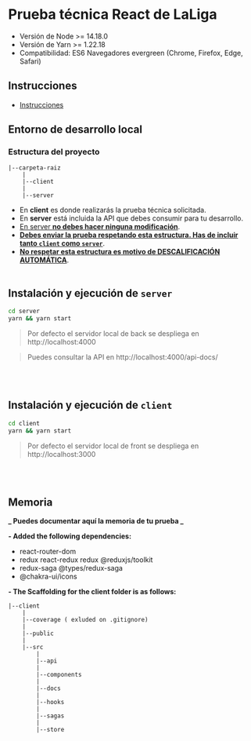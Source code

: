 # Prueba técnica React de LaLiga

- Versión de Node >= 14.18.0
- Versión de Yarn >= 1.22.18
- Compatibilidad: ES6 Navegadores evergreen (Chrome, Firefox, Edge, Safari)

## Instrucciones

- [Instrucciones](client/src/docs/laliga-prueba-tecnica-instrucciones.md)

## Entorno de desarrollo local

### Estructura del proyecto

```text
|--carpeta-raiz
    |
    |--client
    |
    |--server
```

- En **client** es donde realizarás la prueba técnica solicitada.
- En **server** está incluida la API que debes consumir para tu desarrollo.
- <u>En server **no debes hacer ninguna modificación**</u>.
- <u>**Debes enviar la prueba respetando esta estructura. Has de incluir tanto `client` como `server`**</u>.
- <u>**No respetar esta estructura es motivo de DESCALIFICACIÓN AUTOMÁTICA**</u>.
  <br />
  <br />

## Instalación y ejecución de `server`

```bash
cd server
yarn && yarn start

```

> Por defecto el servidor local de back se despliega en http://localhost:4000

> Puedes consultar la API en http://localhost:4000/api-docs/

<br />
<br />

## Instalación y ejecución de `client`

```bash
cd client
yarn && yarn start
```

> Por defecto el servidor local de front se despliega en http://localhost:3000

  <br />
  <br />

## Memoria

**_ Puedes documentar aquí la memoria de tu prueba _**

**- Added the following dependencies:**

- react-router-dom
- redux react-redux redux @reduxjs/toolkit
- redux-saga @types/redux-saga
- @chakra-ui/icons

**- The Scaffolding for the client folder is as follows:**

```text
|--client
    |
    |--coverage ( exluded on .gitignore)
    |
    |--public
    |
    |--src
        |
        |--api
        |
        |--components
        |
        |--docs
        |
        |--hooks
        |
        |--sagas
        |
        |--store
```
